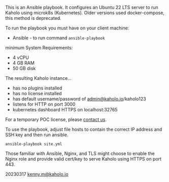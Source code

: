 This is an Ansible playbook.
It configures an Ubuntu 22 LTS server to run Kaholo using microk8s (Kubernetes).
Older versions used docker-compose, this method is deprecated.

To run the playbook you must have on your client machine:
* Ansible - to run command `ansible-playbook`

minimum System Requirements:
* 4 vCPU
* 4 GB RAM
* 50 GB disk

The resulting Kaholo instance...
* has no plugins installed
* has no license installed
* has default username/password of admin@kaholo.io/kaholo123
* listens for HTTP on port 3000
* kubernetes dashboard HTTPS on localhost:32765

For a temporary POC license, please [contact us](https://kaholo.io/contact/).

To use the playbook, adjust file hosts to contain the correct IP address and SSH key and then run ansible.

    ansible-playbook site.yml

Those familiar with Ansible, Nginx, and TLS might choose to enable the Nginx role and provide valid cert/key to serve Kaholo using HTTPS on port 443.

20230317 kenny.m@kaholo.io